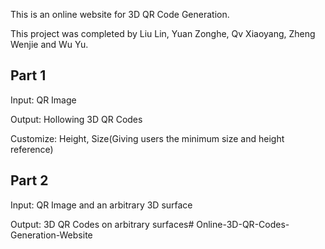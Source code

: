 This is an online website for 3D QR Code Generation. 

This project was completed by Liu Lin, Yuan Zonghe, Qv Xiaoyang, Zheng Wenjie and Wu Yu. 

## Part 1

Input: QR Image

Output: Hollowing 3D QR Codes

Customize: Height, Size(Giving users the minimum size and height reference)

## Part 2

Input: QR Image and an arbitrary 3D surface

Output: 3D QR Codes on arbitrary surfaces# Online-3D-QR-Codes-Generation-Website
